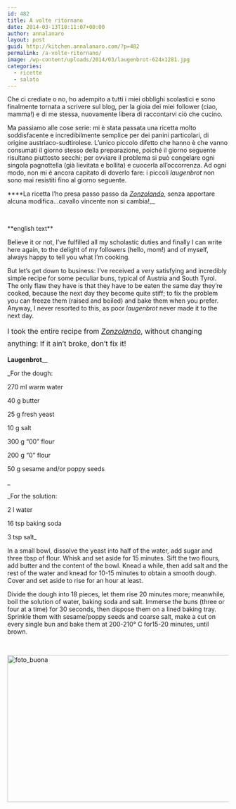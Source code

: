 ```yaml
---
id: 482
title: A volte ritornano
date: 2014-03-13T18:11:07+00:00
author: annalanaro
layout: post
guid: http://kitchen.annalanaro.com/?p=482
permalink: /a-volte-ritornano/
image: /wp-content/uploads/2014/03/laugenbrot-624x1281.jpg
categories:
  - ricette
  - salato
---
```

Che ci crediate o no, ho adempito a tutti i miei obblighi scolastici e sono finalmente tornata a scrivere sul blog, per la gioia dei miei follower (ciao, mamma!) e di me stessa, nuovamente libera di raccontarvi ciò che cucino.

Ma passiamo alle cose serie: mi è stata passata una ricetta molto soddisfacente e incredibilmente semplice per dei panini particolari, di origine austriaco-sudtirolese. L&#8217;unico piccolo difetto che hanno è che vanno consumati il giorno stesso della preparazione, poiché il giorno seguente risultano piuttosto secchi; per ovviare il problema si può congelare ogni singola pagnottella (già lievitata e bollita) e cuocerla all&#8217;occorrenza. Ad ogni modo, non mi è ancora capitato di doverlo fare: i piccoli _laugenbrot_ non sono mai resistiti fino al giorno seguente.

****La ricetta l&#8217;ho presa passo passo da _<a href="http://www.zonzolando.com/2012/10/panini-laugenbrot-per-il-wbd-e-la-gma.html" target="_blank">Zonzolando</a>_, senza apportare alcuna modifica&#8230;cavallo vincente non si cambia!__

&nbsp;

\*\*english text\*\*

Believe it or not, I&#8217;ve fulfilled all my scholastic duties and finally I can write here again, to the delight of my followers (hello, mom!) and of myself, always happy to tell you what I&#8217;m cooking.

But let&#8217;s get down to business: I&#8217;ve received a very satisfying and incredibly simple recipe for some peculiar buns, typical of Austria and South Tyrol. The only flaw they have is that they have to be eaten the same day they&#8217;re cooked, because the next day they become quite stiff; to fix the problem you can freeze them (raised and boiled) and bake them when you prefer. Anyway, I never resorted to this, as poor _laugenbrot_ never made it to the next day.

<span style="line-height: 1.714285714; font-size: 1rem;">I took the entire recipe from </span><em style="line-height: 1.714285714; font-size: 1rem;"><a href="http://www.zonzolando.com/2012/10/panini-laugenbrot-per-il-wbd-e-la-gma.html" target="_blank">Zonzolando</a></em><span style="line-height: 1.714285714; font-size: 1rem;">, without changing anything: If it ain&#8217;t broke, don&#8217;t fix it!</span>

**Laugenbrot**__

_For the dough:
  
270 ml warm water
  
40 g butter
  
25 g fresh yeast
  
10 g salt
  
300 g &#8220;00&#8221; flour
  
200 g &#8220;0&#8221; flour
  
50 g sesame and/or poppy seeds
  
_ <b style="font-size: 1rem; line-height: 1;"></b>

_For the solution:
  
2 l water
  
16 tsp baking soda
  
3 tsp salt_

In a small bowl, dissolve the yeast into half of the water, add sugar and three tbsp of flour. Whisk and set aside for 15 minutes. Sift the two flours, add butter and the content of the bowl. Knead a while, then add salt and the rest of the water and knead for 10-15 minutes to obtain a smooth dough. Cover and set aside to rise for an hour at least.
  
Divide the dough into 18 pieces, let them rise 20 minutes more; meanwhile, boil the solution of water, baking soda and salt. Immerse the buns (three or four at a time) for 30 seconds, then dispose them on a lined baking tray. Sprinkle them with sesame/poppy seeds and coarse salt, make a cut on every single bun and bake them at 200-210° C for15-20 minutes, until brown.

&nbsp;

[<img class="alignnone size-full wp-image-485" alt="foto_buona" src="http://kitchen.annalanaro.com/wp-content/uploads/2014/03/foto_buona.jpg" width="700" height="334" srcset="http://kitchen.annalanaro.com/wp-content/uploads/2014/03/foto_buona.jpg 700w, http://kitchen.annalanaro.com/wp-content/uploads/2014/03/foto_buona-300x143.jpg 300w, http://kitchen.annalanaro.com/wp-content/uploads/2014/03/foto_buona-624x297.jpg 624w" sizes="(max-width: 700px) 100vw, 700px" />](http://kitchen.annalanaro.com/wp-content/uploads/2014/03/foto_buona.jpg)